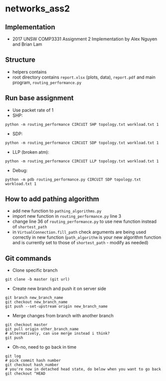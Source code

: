 # networks_ass2
## Implementation
- 2017 UNSW COMP3331 Assignment 2 Implementation by Alex Nguyen and Brian Lam
## Structure
- helpers contains
- root directory contains ```report.xlsx``` (plots, data), ```report.pdf``` and main program, ```routing_performance.py```

## Run base assignment
- Use packet rate of 1
- SHP:
```
python -m routing_performance CIRCUIT SHP topology.txt workload.txt 1
```
- SDP:
```
python -m routing_performance CIRCUIT SDP topology.txt workload.txt 1
```
- LLP (broken atm):
```
python -m routing_performance CIRCUIT LLP topology.txt workload.txt 1
```
- Debug:
```
python -m pdb routing_performance.py CIRCUIT SDP topology.txt workload.txt 1
```

## How to add pathing algorithm
- add new function to ```pathing_algorithms.py```
- import new function in ```routing_performance.py``` line 3
- change line 36 of ```routing_performance.py``` to use new function instead of ```shortest_path```
- in ```VirtualConnection.fill_path``` check arguments are being used correctly in new function (```path_algorithm``` is your new algorithm function and is currently set to those of ```shortest_path``` - modify as needed)

## Git commands 
- Clone specific branch
```
git clone -b master (git url)
```
- Create new branch and push it on server side
```
git branch new_branch_name
git checkout new_branch_name
git push --set-upstream origin new_branch_name
```
- Merge changes from branch with another branch 
```
git checkout master
git pull origin other_branch_name
# alternatively, can use merge instead i think?
git push

```
- Oh-no, need to go back in time
```
git log
# pick commit hash number
git checkout hash_number
# you're now in detached head state, do below when you want to go back
git checkout ^HEAD
```
